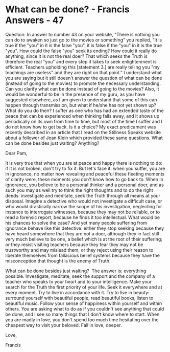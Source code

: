 # What can be done? - Francis Answers - 47

Question: In answer to number 43 on your website, "There is nothing you can do to awaken so just go to the movies or something" you replied, "It is true if the "you" in it is the false "you", it is false if the "you" in it is the true "you". How could the false "you" seek its ending? How could it really do anything, since it is not the real doer? That which seeks the Truth is therefore the real "you" and every step it takes to seek enlightenment is efficient. Teachers upholding this [statement 3.] are really telling you "my teachings are useless" and they are right on that point." I understand what you are saying but it still doesn't answer the question of what can be done (instead of going to the movies) to promote the necessary understanding. Can you clarify what can be done instead of going to the movies? Also, it would be wonderful to be in the presence of my guru, as you have suggested elsewhere, as I am given to understand that some of this can happen through transmission, but what if he/she has not yet shown up? What do you do then? I suffer as one who has had an extended taste of the peace that can be experienced when thinking falls away, and it shows up periodically on its own from time to time, but most of the time I suffer and I do not know how to get back. Is it a choice? My exact predicament was recently described in an article that I read on the Stillness Speaks website about a follower of Jean Klein which provided these same questions. What can be done besides just waiting? Anything?

Dear Pam,

It is very true that when you are at peace and happy there is nothing to do: if it is not broken, don't try to fix it. But let's face it: when you suffer, you are in ignorance, no matter how revealing and peaceful these fleeting moments of clarity were, these moments you don't know how to go back to. When in ignorance, you believe to be a personal thinker and a personal doer, and as such you may as well try to think the right thoughts and to do the right deeds: investigate and meditate, seek the Truth through all means at your disposal. Imagine a detective who would not investigate a difficult case, or who would drastically narrow the scope of his investigation, neglecting for instance to interrogate witnesses, because they may not be reliable, or to read a forensic report, because he finds it too intellectual. What would be his chances to solve the case? And yet many people suffering from ignorance behave like this detective: either they stop seeking because they have heard somewhere that they are not a doer, although they in fact still very much believe to be one, a belief which is at the root of their suffering; or they resist visiting teachers because they fear they may not be trustworthy and may mislead them; or they reject using their reason to liberate themselves from fallacious belief systems because they have the misconception that thought is the enemy of Truth.

What can be done besides just waiting?&nbsp; The answer is: everything possible. Investigate, meditate, seek the support and the company of a teacher who speaks to your heart and to your intelligence. Make your search for the Truth the first priority of your life. Seek it everywhere and at every moment. Try to live in accordance with it. Try to live in beauty: surround yourself with beautiful people, read beautiful books, listen to beautiful music. Follow your sense of happiness within yourself and within others. You are asking what to do as if you couldn't see anything that could be done, and I see so many things that I don't know where to start. When you are madly in love, you don't spend too much time hesitating over the cheapest way to visit your beloved. Fall in love, deeper.

Love,

Francis


